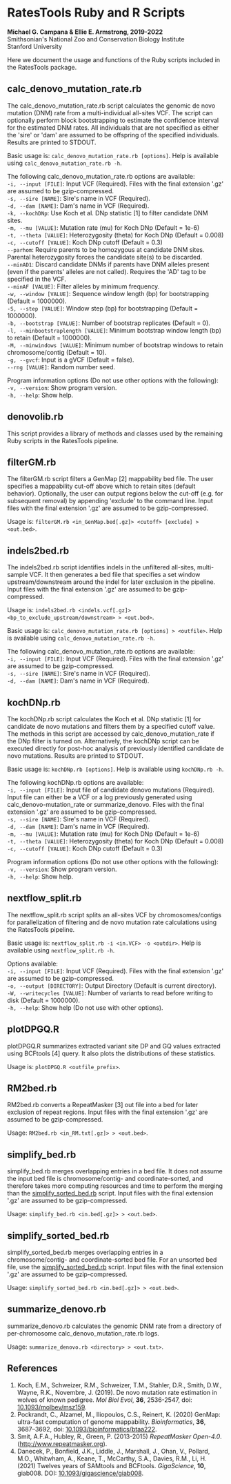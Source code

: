 # RatesTools Ruby and R Scripts  

__Michael G. Campana & Ellie E. Armstrong, 2019-2022__  
Smithsonian's National Zoo and Conservation Biology Institute  
Stanford University  

Here we document the usage and functions of the Ruby scripts included in the RatesTools package.  

## calc_denovo_mutation_rate.rb  
The calc_denovo_mutation_rate.rb script calculates the genomic de novo mutation (DNM) rate from a multi-individual all-sites VCF. The script can optionally perform block bootstrapping to estimate the confidence interval for the estimated DNM rates. All individuals that are not specified as either the 'sire' or 'dam' are assumed to be offspring of the specified individuals. Results are printed to STDOUT.  

Basic usage is: `calc_denovo_mutation_rate.rb [options]`. Help is available using `calc_denovo_mutation_rate.rb -h`.  

The following calc_denovo_mutation_rate.rb options are available:  
`-i, --input [FILE]`: Input VCF (Required). Files with the final extension '.gz' are assumed to be gzip-compressed.  
`-s, --sire [NAME]`: Sire's name in VCF (Required).  
`-d, --dam [NAME]`: Dam's name in VCF (Required).  
`-k, --kochDNp`: Use Koch et al. DNp statistic [1] to filter candidate DNM sites.  
`-m, --mu [VALUE]`: Mutation rate (mu) for Koch DNp (Default = 1e-6)  
`-t, --theta [VALUE]`: Heterozygosity (theta) for Koch DNp (Default = 0.008)  
`-c, --cutoff [VALUE]`: Koch DNp cutoff (Default = 0.3)  
`--parhom`: Require parents to be homozygous at candidate DNM sites. Parental heterozygosity forces the candidate site(s) to be discarded.  
`--minAD1`: Discard candidate DNMs if parents have DNM alleles present (even if the parents' alleles are not called). Requires the 'AD' tag to be specified in the VCF.  
`--minAF [VALUE]`: Filter alleles by minimum frequency.  
`-w, --window [VALUE]`: Sequence window length (bp) for bootstrapping (Default = 1000000).  
`-S, --step [VALUE]`: Window step (bp) for bootstrapping (Default = 1000000).  
`-b, --bootstrap [VALUE]`: Number of bootstrap replicates (Default = 0).  
`-l, --minbootstraplength [VALUE]`: Minimum bootstrap window length (bp) to retain (Default = 1000000).  
`-M, --minwindows [VALUE]`: Minimum number of bootstrap windows to retain chromosome/contig (Default = 10).  
 `-g, --gvcf`: Input is a gVCF (Default = false).  
`--rng [VALUE]`: Random number seed.  

Program information options (Do not use other options with the following):  
`-v, --version`: Show program version.  
`-h, --help`: Show help.  

## denovolib.rb  
This script provides a library of methods and classes used by the remaining Ruby scripts in the RatesTools pipeline.  

## filterGM.rb  
The filterGM.rb script filters a GenMap [2] mappability bed file. The user specifies a mappability cut-off above which to retain sites (default behavior). Optionally, the user can output regions below the cut-off (e.g. for subsequent removal) by appending 'exclude' to the command line. Input files with the final extension '.gz' are assumed to be gzip-compressed.  

Usage is: `filterGM.rb <in_GenMap.bed[.gz]> <cutoff> [exclude] > <out.bed>`.  

## indels2bed.rb  
The indels2bed.rb script identifies indels in the unfiltered all-sites, multi-sample VCF. It then generates a bed file that specifies a set window upstream/downstream around the indel for later exclusion in the pipeline. Input files with the final extension '.gz' are assumed to be gzip-compressed.  

Usage is: `indels2bed.rb <indels.vcf[.gz]> <bp_to_exclude_upstream/downstream> > <out.bed>`.  

Basic usage is: `calc_denovo_mutation_rate.rb [options] > <outfile>`. Help is available using `calc_denovo_mutation_rate.rb -h`.  

The following calc_denovo_mutation_rate.rb options are available:  
`-i, --input [FILE]`: Input VCF (Required). Files with the final extension '.gz' are assumed to be gzip-compressed.  
`-s, --sire [NAME]`: Sire's name in VCF (Required).  
`-d, --dam [NAME]`: Dam's name in VCF (Required).  

## kochDNp.rb  
The kochDNp.rb script calculates the Koch et al. DNp statistic [1] for candidate de novo mutations and filters them by a specified cutoff value. The methods in this script are accessed by calc_denovo_mutation_rate if the DNp filter is turned on. Alternatively, the kochDNp script can be executed directly for post-hoc analysis of previously identified candidate de novo mutations. Results are printed to STDOUT.  

Basic usage is: `kochDNp.rb [options]`. Help is available using `kochDNp.rb -h`.  

The following kochDNp.rb options are available:  
`-i, --input [FILE]`: Input file of candidate denovo mutations (Required). Input file can either be a VCF or a log previously generated using calc_denovo-mutation_rate or summarize_denovo. Files with the final extension '.gz' are assumed to be gzip-compressed.  
`-s, --sire [NAME]`: Sire's name in VCF (Required).  
`-d, --dam [NAME]`: Dam's name in VCF (Required).  
`-m, --mu [VALUE]`: Mutation rate (mu) for Koch DNp (Default = 1e-6)  
`-t, --theta [VALUE]`: Heterozygosity (theta) for Koch DNp (Default = 0.008)  
`-c, --cutoff [VALUE]`: Koch DNp cutoff (Default = 0.3)  

Program information options (Do not use other options with the following):  
`-v, --version`: Show program version.  
`-h, --help`: Show help.  

## nextflow_split.rb  
The nextflow_split.rb script splits an all-sites VCF by chromosomes/contigs for parallelization of filtering and de novo mutation rate calculations using the RatesTools pipeline.

Basic usage is: `nextflow_split.rb -i <in.VCF> -o <outdir>`. Help is available using `nextflow_split.rb -h`.  

Options available:  
`-i, --input [FILE]`: Input VCF (Required). Files with the final extension '.gz' are assumed to be gzip-compressed.  
`-o, --output [DIRECTORY]`: Output Directory (Default is current directory).  
`-W, --writecycles [VALUE]`: Number of variants to read before writing to disk (Default = 1000000).  
`-h, --help`: Show help (Do not use with other options).  

## plotDPGQ.R  
plotDPGQ.R summarizes extracted variant site DP and GQ values extracted using BCFtools [4] query. It also plots the distributions of these statistics.  

Usage is: `plotDPGQ.R <outfile_prefix>`.  

## RM2bed.rb  
RM2bed.rb converts a RepeatMasker [3] out file into a bed for later exclusion of repeat regions. Input files with the final extension '.gz' are assumed to be gzip-compressed.  

Usage: `RM2bed.rb <in_RM.txt[.gz]> > <out.bed>`.  

## simplify_bed.rb  
simplify_bed.rb merges overlapping entries in a bed file. It does not assume the input bed file is chromosome/contig- and coordinate-sorted, and therefore takes more computing resources and time to perform the merging than the [simplify_sorted_bed.rb](#simplify_sorted_bed.rb) script. Input files with the final extension '.gz' are assumed to be gzip-compressed.  

Usage: `simplify_bed.rb <in.bed[.gz]> > <out.bed>`.  

## simplify_sorted_bed.rb  
simplify_sorted_bed.rb merges overlapping entries in a chromosome/contig- and coordinate-sorted bed file. For an unsorted bed file, use the [simplify_sorted_bed.rb](#simplify_sorted_bed.rb) script. Input files with the final extension '.gz' are assumed to be gzip-compressed.  

Usage: `simplify_sorted_bed.rb <in.bed[.gz]> > <out.bed>`.  

## summarize_denovo.rb  
summarize_denovo.rb calculates the genomic DNM rate from a directory of per-chromosome calc_denovo_mutation_rate.rb logs.  

Usage: `summarize_denovo.rb <directory> > <out.txt>`.  

## References  
1. Koch, E.M., Schweizer, R.M., Schweizer, T.M., Stahler, D.R., Smith, D.W., Wayne, R.K., Novembre, J. (2019). De novo mutation rate estimation in wolves of known pedigree. *Mol Biol Evol*, __36__, 2536-2547, doi: [10.1093/molbev/msz159](https://academic.oup.com/mbe/article/36/11/2536/5531468?login=true).  
2. Pockrandt, C., Alzamel, M., Iliopoulos, C.S., Reinert, K. (2020) GenMap: ultra-fast computation of genome mappability. *Bioinformatics*, __36__, 3687–3692, doi: [10.1093/bioinformatics/btaa222](https://academic.oup.com/bioinformatics/article/36/12/3687/5815974?login=true).  
3. Smit, A.F.A., Hubley, R., Green, P. (2013-2015) *RepeatMasker Open-4.0*. (http://www.repeatmasker.org).  
4. Danecek, P., Bonfield, J.K., Liddle, J., Marshall, J., Ohan, V., Pollard, M.O., Whitwham, A., Keane, T., McCarthy, S.A., Davies, R.M., Li, H. (2021) Twelves years of SAMtools and BCFtools. *GigaScience*, __10__, giab008. DOI: [10.1093/gigascience/giab008](https://academic.oup.com/gigascience/article/10/2/giab008/6137722).  
